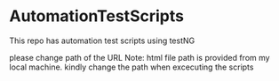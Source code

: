 # AutomationTestScripts
This repo has automation test scripts using testNG 

please change path of the URL 
Note: html file path is provided from my local machine. kindly change the path when excecuting the scripts

